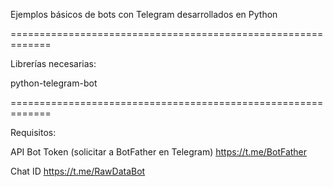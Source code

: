 Ejemplos básicos de bots con Telegram desarrollados en Python

=============================================================

Librerías necesarias:

python-telegram-bot


=============================================================

Requisitos:

API Bot Token (solicitar a BotFather en Telegram)
https://t.me/BotFather

Chat ID
https://t.me/RawDataBot
